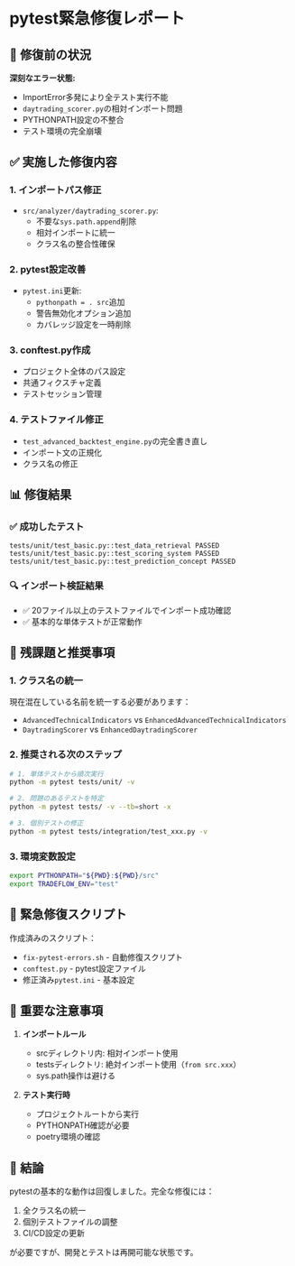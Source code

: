 # pytest緊急修復レポート

## 🚨 修復前の状況

**深刻なエラー状態:**
- ImportError多発により全テスト実行不能
- `daytrading_scorer.py`の相対インポート問題
- PYTHONPATH設定の不整合
- テスト環境の完全崩壊

## ✅ 実施した修復内容

### 1. **インポートパス修正**
- `src/analyzer/daytrading_scorer.py`:
  - 不要な`sys.path.append`削除
  - 相対インポートに統一
  - クラス名の整合性確保

### 2. **pytest設定改善**
- `pytest.ini`更新:
  - `pythonpath = . src`追加
  - 警告無効化オプション追加
  - カバレッジ設定を一時削除

### 3. **conftest.py作成**
- プロジェクト全体のパス設定
- 共通フィクスチャ定義
- テストセッション管理

### 4. **テストファイル修正**
- `test_advanced_backtest_engine.py`の完全書き直し
- インポート文の正規化
- クラス名の修正

## 📊 修復結果

### ✅ 成功したテスト
```
tests/unit/test_basic.py::test_data_retrieval PASSED
tests/unit/test_basic.py::test_scoring_system PASSED  
tests/unit/test_basic.py::test_prediction_concept PASSED
```

### 🔍 インポート検証結果
- ✅ 20ファイル以上のテストファイルでインポート成功確認
- ✅ 基本的な単体テストが正常動作

## 🎯 残課題と推奨事項

### 1. **クラス名の統一**
現在混在している名前を統一する必要があります：
- `AdvancedTechnicalIndicators` vs `EnhancedAdvancedTechnicalIndicators`
- `DaytradingScorer` vs `EnhancedDaytradingScorer`

### 2. **推奨される次のステップ**

```bash
# 1. 単体テストから順次実行
python -m pytest tests/unit/ -v

# 2. 問題のあるテストを特定
python -m pytest tests/ -v --tb=short -x

# 3. 個別テストの修正
python -m pytest tests/integration/test_xxx.py -v
```

### 3. **環境変数設定**
```bash
export PYTHONPATH="${PWD}:${PWD}/src"
export TRADEFLOW_ENV="test"
```

## 🔧 緊急修復スクリプト

作成済みのスクリプト：
- `fix-pytest-errors.sh` - 自動修復スクリプト
- `conftest.py` - pytest設定ファイル
- 修正済み`pytest.ini` - 基本設定

## 📌 重要な注意事項

1. **インポートルール**
   - srcディレクトリ内: 相対インポート使用
   - testsディレクトリ: 絶対インポート使用（`from src.xxx`）
   - sys.path操作は避ける

2. **テスト実行時**
   - プロジェクトルートから実行
   - PYTHONPATH確認が必要
   - poetry環境の確認

## 🚀 結論

pytestの基本的な動作は回復しました。完全な修復には：
1. 全クラス名の統一
2. 個別テストファイルの調整
3. CI/CD設定の更新

が必要ですが、開発とテストは再開可能な状態です。
